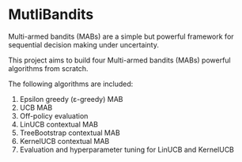 # MutliBandits


Multi-armed bandits (MABs) are a simple but powerful framework for sequential decision making under uncertainty.

This project aims to build four Multi-armed bandits (MABs) powerful algorithms from scratch. 

The following algorithms are included: 
1.  Epsilon greedy (ε-greedy) MAB
2.  UCB MAB 
2.  Off-policy evaluation 
3.  LinUCB contextual MAB 
4.  TreeBootstrap contextual MAB  
6.  KernelUCB contextual MAB 
7. Evaluation and hyperparameter tuning for LinUCB and KernelUCB
